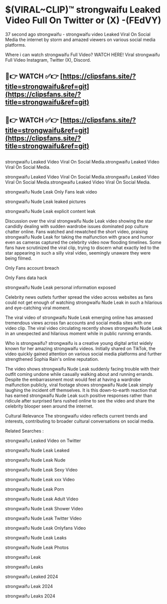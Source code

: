 # $(VIRAL~CLIP)™ strongwaifu Leaked Video Full On Twitter or (X) -(FEdVY)
37 second ago strongwaifu - strongwaifu video Leaked Viral On Social Media the internet by storm and amazed viewers on various social media platforms.

Where i can watch strongwaifu Full Video? WATCH HERE! Viral strongwaifu Full Video Instagram, Twitter (X), Discord.

## 🔴👉 WATCH ✅👉 [https://clipsfans.site/?title=strongwaifu&ref=git](https://clipsfans.site/?title=strongwaifu&ref=git)
## 🔴👉 WATCH ✅👉 [https://clipsfans.site/?title=strongwaifu&ref=git](https://clipsfans.site/?title=strongwaifu&ref=git)
##
strongwaifu Leaked Video Viral On Social Media.strongwaifu Leaked Video Viral On Social Media.

strongwaifu Leaked Video Viral On Social Media.strongwaifu Leaked Video Viral On Social Media.strongwaifu Leaked Video Viral On Social Media.

strongwaifu Nude Leak Only Fans leak video

strongwaifu Nude Leak leaked pictures

strongwaifu Nude Leak explicit content leak

Discussion over the viral strongwaifu Nude Leak video showing the star candidly dealing with sudden wardrobe issues dominated pop culture chatter online. Fans watched and rewatched the short video, praising strongwaifu Nude Leak for taking the malfunction with grace and humor even as cameras captured the celebrity video now flooding timelines. Some fans have scrutinized the viral clip, trying to discern what exactly led to the star appearing in such a silly viral video, seemingly unaware they were being filmed.


Only Fans account breach

Only Fans data hack

strongwaifu Nude Leak personal information exposed

Celebrity news outlets further spread the video across websites as fans could not get enough of watching strongwaifu Nude Leak in such a hilarious and eye-catching viral moment.


The viral video of strongwaifu Nude Leak emerging online has amassed tremendous views across fan accounts and social media sites with one video clip. The viral video circulating recently shows strongwaifu Nude Leak in an unexpected and hilarious moment while in public running errands.


Who is strongwaifu? strongwaifu is a creative young digital artist widely known for her amazing strongwaifu videos. Initially shared on TikTok, the video quickly gained attention on various social media platforms and further strengthened Sophia Rain's online reputation.

The video shows strongwaifu Nude Leak suddenly facing trouble with their outfit coming undone while casually walking about and running errands. Despite the embarrassment most would feel at having a wardrobe malfunction publicly, viral footage shows strongwaifu Nude Leak simply laughing the incident off themselves. It is this down-to-earth reaction that has earned strongwaifu Nude Leak such positive responses rather than ridicule after surprised fans rushed online to see the video and share the celebrity blooper seen around the internet.

Cultural Relevance The strongwaifu video reflects current trends and interests, contributing to broader cultural conversations on social media.

Related Searches :

strongwaifu Leaked Video on Twitter

strongwaifu Nude Leak Leaked

strongwaifu Nude Leak Nude

strongwaifu Nude Leak Sexy Video

strongwaifu Nude Leak xxx Video

strongwaifu Nude Leak Porn

strongwaifu Nude Leak Adult Video

strongwaifu Nude Leak Shower Video

strongwaifu Nude Leak Twitter Video

strongwaifu Nude Leak Onlyfans Video

strongwaifu Nude Leak Leaks

strongwaifu Nude Leak Photos

strongwaifu Leak

strongwaifu Leaks

strongwaifu Leaked 2024

strongwaifu Leak 2024

strongwaifu Leaks 2024

